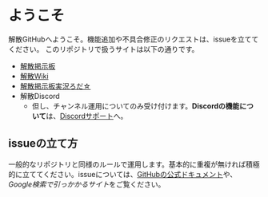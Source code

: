 # ようこそ

解散GitHubへようこそ。機能追加や不具合修正のリクエストは、issueを立ててください。
このリポジトリで扱うサイトは以下の通りです。

- [解散掲示板](https://ex.t98.info/wc/)
- [解散Wiki](https://wki.dolphin.jp/)
- [解散掲示板実況ろだ☆](https://star.t98.info/)
- 解散Discord
  - 但し、チャンネル運用についてのみ受け付けます。**Discordの機能について**は、[Discordサポート](https://support.discord.com/hc/ja)へ。

## issueの立て方

一般的なリポジトリと同様のルールで運用します。基本的に重複が無ければ積極的に立ててください。issueについては、[GitHubの公式ドキュメント](https://docs.github.com/ja/free-pro-team@latest/github/managing-your-work-on-github/creating-an-issue)や、*Google検索で引っかかるサイト*をご覧ください。